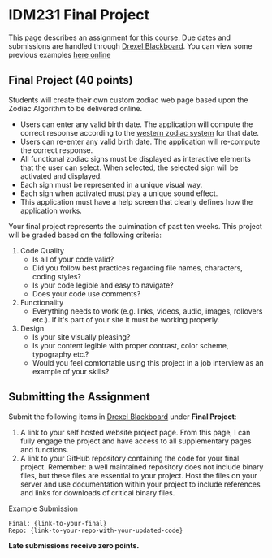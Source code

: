 # IDM231 Final Project

This page describes an assignment for this course. Due dates and submissions are handled through [Drexel Blackboard](https://learn.dcollege.net/). You can view some previous examples [here online](https://digm.drexel.edu/uxid/?s=idm231)

## Final Project (40 points)

Students will create their own custom zodiac web page based upon the Zodiac Algorithm to be delivered online.

- Users can enter any valid birth date. The application will compute the correct response according to the [western zodiac system](https://en.wikipedia.org/wiki/Western_astrology) for that date.
- Users can re-enter any valid birth date. The application will re-compute the correct response.
- All functional zodiac signs must be displayed as interactive elements that the user can select. When selected, the selected sign will be activated and displayed.
- Each sign must be represented in a unique visual way.
- Each sign when activated must play a unique sound effect.
- This application must have a help screen that clearly defines how the application works.

Your final project represents the culmination of past ten weeks. This project will be graded based on the following criteria:

1. Code Quality
   - Is all of your code valid?
   - Did you follow best practices regarding file names, characters, coding styles?
   - Is your code legible and easy to navigate?
   - Does your code use comments?
1. Functionality
   - Everything needs to work (e.g. links, videos, audio, images, rollovers etc.). If it's part of your site it must be working properly.
1. Design
   - Is your site visually pleasing?
   - Is your content legible with proper contrast, color scheme, typography etc.?
   - Would you feel comfortable using this project in a job interview as an example of your skills?

## Submitting the Assignment

Submit the following items in [Drexel Blackboard](https://learn.dcollege.net/) under **Final Project**:

1. A link to your self hosted website project page. From this page, I can fully engage the project and have access to all supplementary pages and functions.
2. A link to your GitHub repository containing the code for your final project. Remember: a well maintained repository does not include binary files, but these files are essential to your project. Host the files on your server and use documentation within your project to include references and links for downloads of critical binary files.

Example Submission

```
Final: {link-to-your-final}
Repo: {link-to-your-repo-with-your-updated-code}
```

**Late submissions receive zero points.**
